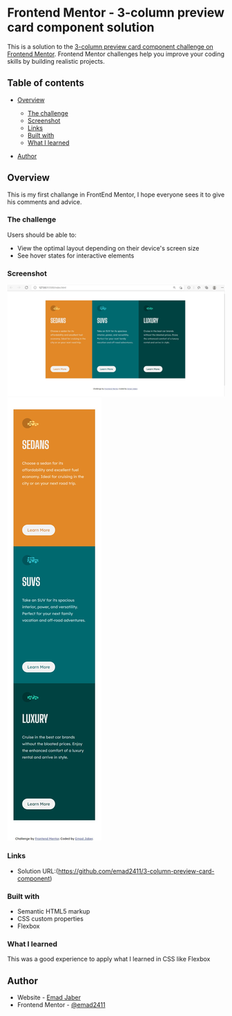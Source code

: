 # Frontend Mentor - 3-column preview card component solution

This is a solution to the [3-column preview card component challenge on Frontend Mentor](https://www.frontendmentor.io/challenges/3column-preview-card-component-pH92eAR2-). Frontend Mentor challenges help you improve your coding skills by building realistic projects. 

## Table of contents

- [Overview](#overview)
  - [The challenge](#the-challenge)
  - [Screenshot](#screenshot)
  - [Links](#links)
  - [Built with](#built-with)
  - [What I learned](#what-i-learned)

- [Author](#author)


## Overview
This is my first challange in FrontEnd Mentor, I hope everyone sees it to give his comments and advice.

### The challenge

Users should be able to:

- View the optimal layout depending on their device's screen size
- See hover states for interactive elements

### Screenshot

![](./design/SSH1.jpg)
![](./design/SSH2.jpg)

### Links

- Solution URL:(https://github.com/emad2411/3-column-preview-card-component)



### Built with

- Semantic HTML5 markup
- CSS custom properties
- Flexbox



### What I learned

This was a good experience to apply what I learned in CSS like Flexbox





## Author

- Website - [Emad Jaber ](https://github.com/emad2411)
- Frontend Mentor - [@emad2411](https://www.frontendmentor.io/profile/emad2411)
